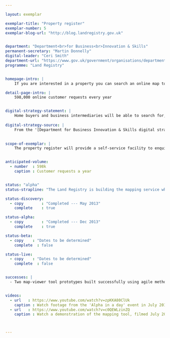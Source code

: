 ```yaml
---

layout: exemplar

exemplar-title: "Property register"
exemplar-number: 5
exemplar-blog-url: "http://blog.landregistry.gov.uk"


department: "Department<br>for Business<br>Innovation & Skills"
permanent-secretary: "Martin Donnelly"
digital-leader: "Ceri Smith"
department-url: "https://www.gov.uk/government/organisations/department-for-business-innovation-skills"
programme: "Land Registry"


homepage-intro: |
    If you are interested in a property you can search an online map to find out more about it

detail-page-intro: |
    598,000 online customer requests every year


digital-strategy-statement: |
    Home buyers and business intermediaries will be able to search for, gain data on and register property in the UK, without the need for the delays inherent in current disjointed, paper based systems.
    
digital-strategy-source: |
    From the '[Department for Business Innovation & Skills digital strategy](http://discuss.bis.gov.uk/digitalstrategy/page/7/)' --- December 2012
    

scope-of-exemplar: |
    The property register will provide a self-service facility to enquire whether land or property is registered, if it is a freehold or leasehold registration, and the title number including copies of the register and title plan for England and Wales. This new service will be free and replace a paper-based fee-paying route - it is largely aimed at business users (eg property surveyors).


anticipated-volume:
  - number  : 598k
    caption : Customer requests a year


status: "alpha"
status-strapline: "The Land Registry is building the mapping service while talking to GDS about increasing the scope of the exemplar to include broader transformational change."

status-discovery:
  - copy        : "Completed --- May 2013"
    complete    : true

status-alpha:
  - copy        : "Completed --- Dec 2013"
    complete    : true

status-beta:
  - copy    : "Dates to be determined"
    complete  : false

status-live:
  - copy    : "Dates to be determined"
    complete  : false


successes: |
  - Two map-viewer tool prototypes built successfully using agile methods


videos:
  - url   : https://www.youtube.com/watch?v=zpKKA80ClUk
    caption : Watch footage from the 'Alpha in a day' event in July 2013, held by the Land Registry and the Government Digital Service
  - url   : https://www.youtube.com/watch?v=c0QEWLzinZQ
    caption : Watch a demonstration of the mapping tool, filmed July 2013



---
```




